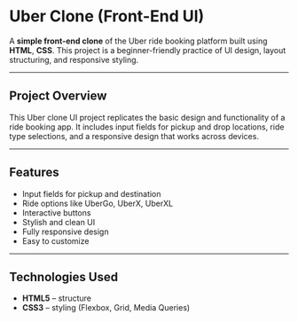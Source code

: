 # Uber Clone (Front-End UI)

A **simple front-end clone** of the Uber ride booking platform built using **HTML**, **CSS**. This project is a beginner-friendly practice of UI design, layout structuring, and responsive styling.

---

## Project Overview

This Uber clone UI project replicates the basic design and functionality of a ride booking app. It includes input fields for pickup and drop locations, ride type selections, and a responsive design that works across devices.

---

## Features

- Input fields for pickup and destination
- Ride options like UberGo, UberX, UberXL
- Interactive buttons
- Stylish and clean UI
- Fully responsive design
- Easy to customize

---

## Technologies Used

- **HTML5** – structure
- **CSS3** – styling (Flexbox, Grid, Media Queries)

